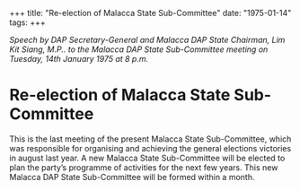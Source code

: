 +++ 
title: "Re-election of Malacca State Sub-Committee"
date: "1975-01-14"
tags:
+++

_Speech by DAP Secretary-General and Malacca DAP State Chairman, Lim Kit Siang, M.P.. to the Malacca DAP State Sub-Committee meeting on Tuesday, 14th January 1975 at 8 p.m._

# Re-election of Malacca State Sub-Committee

This is the last meeting of the present Malacca State Sub-Committee, which was responsible for organising and achieving the general elections victories in august last year. A new Malacca State Sub-Committee will be elected to plan the party’s programme of activities for the next few years. This new Malacca DAP State Sub-Committee will be formed within a month.
 
